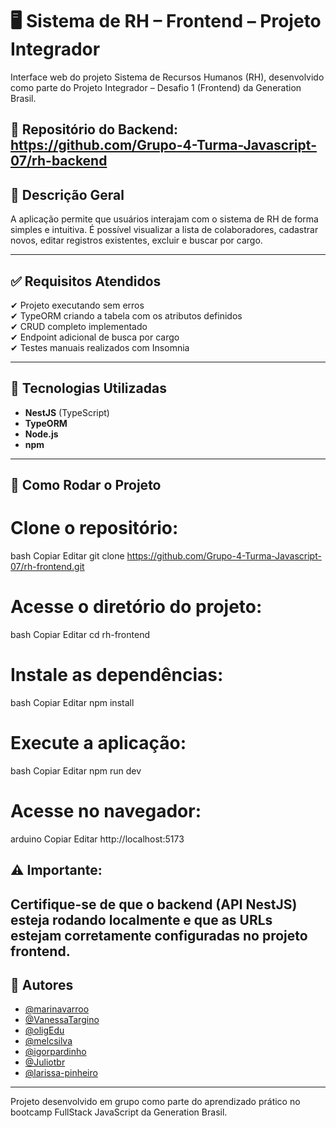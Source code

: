 # 🖥️ Sistema de RH – Frontend – Projeto Integrador

Interface web do projeto Sistema de Recursos Humanos (RH), desenvolvido como parte do Projeto Integrador – Desafio 1 (Frontend) da Generation Brasil.

🔗 Repositório do Backend:
https://github.com/Grupo-4-Turma-Javascript-07/rh-backend
---

## 📌 Descrição Geral

A aplicação permite que usuários interajam com o sistema de RH de forma simples e intuitiva. É possível visualizar a lista de colaboradores, cadastrar novos, editar registros existentes, excluir e buscar por cargo.

---

## ✅ Requisitos Atendidos

✔ Projeto executando sem erros  
✔ TypeORM criando a tabela com os atributos definidos  
✔ CRUD completo implementado  
✔ Endpoint adicional de busca por cargo  
✔ Testes manuais realizados com Insomnia

---

## 🧰 Tecnologias Utilizadas

- **NestJS** (TypeScript)  
- **TypeORM**    
- **Node.js**  
- **npm**

---

##  🚀 Como Rodar o Projeto

# Clone o repositório:
bash
Copiar
Editar
git clone https://github.com/Grupo-4-Turma-Javascript-07/rh-frontend.git

# Acesse o diretório do projeto:
bash
Copiar
Editar
cd rh-frontend

# Instale as dependências:
bash
Copiar
Editar
npm install

# Execute a aplicação:
bash
Copiar
Editar
npm run dev

# Acesse no navegador:
arduino
Copiar
Editar
http://localhost:5173

## ⚠️ Importante:
Certifique-se de que o backend (API NestJS) esteja rodando localmente e que as URLs estejam corretamente configuradas no projeto frontend.
---

## :busts_in_silhouette: Autores

- [@marinavarroo](https://github.com/marinavarroo)  
- [@VanessaTargino](https://github.com/VanessaTargino)  
- [@oligEdu](https://github.com/oligEdu)  
- [@melcsilva](https://github.com/melcsilva)  
- [@igorpardinho](https://github.com/igorpardinho)  
- [@Juliotbr](https://github.com/Juliotbr)  
- [@larissa-pinheiro](https://github.com/larissa-pinheiro)

---

Projeto desenvolvido em grupo como parte do aprendizado prático no bootcamp FullStack JavaScript da Generation Brasil.
